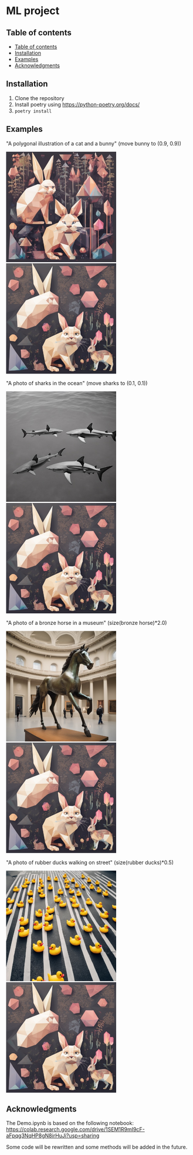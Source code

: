 # ML project

## Table of contents
- [Table of contents](#table-of-contents)
- [Installation](#installation)
- [Examples](#examples)
- [Acknowledgments](#acknowledgments)

## Installation
1. Clone the repository
2. Install poetry using https://python-poetry.org/docs/
3. ```poetry install```

## Examples
"A polygonal illustration of a cat and a bunny" (move bunny to (0.9, 0.9))

<img src="imgs/bunny_orig.jpeg" width="300"/> <img src="imgs/bunny_move1.jpeg" width="300"/> 

"A photo of sharks in the ocean" (move sharks to (0.1, 0.1))

<img src="imgs/sharks_orig.jpeg" width="300"/> <img src="imgs/bunny_move1.jpeg" width="300"/> 

"A photo of a bronze horse in a museum" (size(bronze horse)*2.0)

<img src="imgs/horse_orig.jpeg" width="300"/> <img src="imgs/bunny_move1.jpeg" width="300"/> 

"A photo of rubber ducks walking on street" (size(rubber ducks)*0.5)

<img src="imgs/ducks_orig.jpeg" width="300"/> <img src="imgs/bunny_move1.jpeg" width="300"/> 

## Acknowledgments
The Demo.ipynb is based on the following notebook: https://colab.research.google.com/drive/1SEM1R9mI9cF-aFpqg3NqHP8gN8irHuJi?usp=sharing

Some code will be rewritten and some methods will be added in the future.
